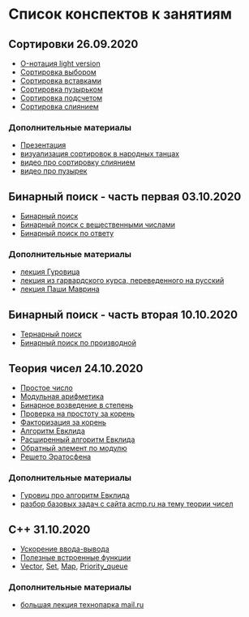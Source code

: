 # Список конспектов к занятиям

## Сортировки 26.09.2020

  - [O-нотация light version](O-нотация_light_version "wikilink")
  - [Сортировка выбором](Сортировка_выбором "wikilink")
  - [Сортировка вставками](Сортировка_вставками "wikilink")
  - [Сортировка пузырьком](Сортировка_пузырьком "wikilink")
  - [Сортировка подсчетом](Сортировка_подсчетом "wikilink")
  - [Сортировка слиянием](Сортировка_слиянием "wikilink")

### Дополнительные материалы

  - [Презентация](https://drive.google.com/file/d/1CX2uHOyWlr5kCenFSoFs-yRv7fYm_hpK/view?usp=sharing)
  - [визуализация сортировок в народных
    танцах](https://www.youtube.com/user/AlgoRythmics/videos)
  - [видео про сортировку слиянием](https://youtu.be/wQMSowIS2FY)
  - [видео про пузырек](https://youtu.be/tFxA9v4gRpE)

## Бинарный поиск - часть первая 03.10.2020

  - [Бинарный поиск](Бинарный_поиск "wikilink")
  - [Бинарный поиск с вещественными
    числами](Бинарный_поиск_с_вещественными_числами "wikilink")
  - [Бинарный поиск по ответу](Бинарный_поиск_по_ответу "wikilink")

### Дополнительные материалы

  - [лекция Гуровица](https://youtu.be/R_aZdj4vtFI)
  - [лекция из гарвардского курса, переведенного на
    русский](https://youtu.be/aFoaeA2tsVQ)
  - [лекция Паши Маврина](https://m.youtube.com/watch?v=Kn2DtmsN8f8)

## Бинарный поиск - часть вторая 10.10.2020

  - [Тернарный поиск](Тернарный_поиск "wikilink")
  - [Бинарный поиск по
    производной](Бинарный_поиск_по_производной "wikilink")

## Теория чисел 24.10.2020

  - [Простое число](Простое_число "wikilink")
  - [Модульная арифметика](Модульная_арифметика "wikilink")
  - [Бинарное возведение в
    степень](Бинарное_возведение_в_степень "wikilink")
  - [Проверка на простоту за
    корень](Проверка_на_простоту_за_корень "wikilink")
  - [Факторизация за корень](Факторизация_за_корень "wikilink")
  - [Алгоритм Евклида](Алгоритм_Евклида "wikilink")
  - [Расширенный алгоритм
    Евклида](Расширенный_алгоритм_Евклида "wikilink")
  - [Обратный элемент по модулю](Обратный_элемент_по_модулю "wikilink")
  - [Решето Эратосфена](Решето_Эратосфена "wikilink")

### Дополнительные материалы

  - [Гуровиц про алгоритм Евклида](https://youtu.be/n9oXAOvP3Xs)
  - [разбор базовых задач с сайта acmp.ru на тему теории
    чисел](https://youtu.be/h1NWw3BqFtA)

## С++ 31.10.2020

  - [Ускорение ввода-вывода](Ускорение_ввода-вывода "wikilink")
  - [Полезные встроенные
    функции](Полезные_встроенные_функции "wikilink")
  - [Vector](Vector "wikilink"), [Set](Set "wikilink"),
    [Map](Map "wikilink"), [Priority_queue](Priority_queue "wikilink")

### Дополнительные материалы

  - [большая лекция технопарка mail.ru](https://youtu.be/mcoNaD2Unww)